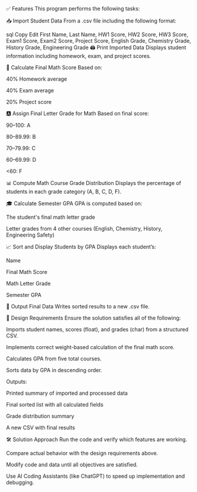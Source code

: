 ✅ Features
This program performs the following tasks:

📥 Import Student Data
From a .csv file including the following format:

sql
Copy
Edit
First Name, Last Name, HW1 Score, HW2 Score, HW3 Score, Exam1 Score, Exam2 Score, Project Score, English Grade, Chemistry Grade, History Grade, Engineering Grade
🖨️ Print Imported Data
Displays student information including homework, exam, and project scores.

🧮 Calculate Final Math Score
Based on:

40% Homework average

40% Exam average

20% Project score

🅰️ Assign Final Letter Grade for Math
Based on final score:

90–100: A

80–89.99: B

70–79.99: C

60–69.99: D

<60: F

📊 Compute Math Course Grade Distribution
Displays the percentage of students in each grade category (A, B, C, D, F).

🎓 Calculate Semester GPA
GPA is computed based on:

The student's final math letter grade

Letter grades from 4 other courses (English, Chemistry, History, Engineering Safety)

📈 Sort and Display Students by GPA
Displays each student’s:

Name

Final Math Score

Math Letter Grade

Semester GPA

🧾 Output Final Data
Writes sorted results to a new .csv file.

🔧 Design Requirements
Ensure the solution satisfies all of the following:

Imports student names, scores (float), and grades (char) from a structured CSV.

Implements correct weight-based calculation of the final math score.

Calculates GPA from five total courses.

Sorts data by GPA in descending order.

Outputs:

Printed summary of imported and processed data

Final sorted list with all calculated fields

Grade distribution summary

A new CSV with final results

🛠️ Solution Approach
Run the code and verify which features are working.

Compare actual behavior with the design requirements above.

Modify code and data until all objectives are satisfied.

Use AI Coding Assistants (like ChatGPT) to speed up implementation and debugging.
